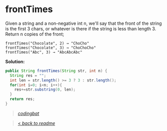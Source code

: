 # frontTimes

Given a string and a non-negative int n, we'll say that the front of the string is the first 3 chars, or whatever is there if the string is less than length 3. Return n copies of the front;

```
frontTimes("Chocolate", 2) → "ChoCho"
frontTimes("Chocolate", 3) → "ChoChoCho"
frontTimes("Abc", 3) → "AbcAbcAbc"
```

**Solution:**

```java
public String frontTimes(String str, int n) {
  String res = "";
  int len = str.length() >= 3 ? 3 : str.length();
  for(int i=0; i<n; i++){
    res+=str.substring(0, len);
  }
  return res;
}
```

> _[codingbat](http://codingbat.com/prob/p101475)_

> [< _back to readme_](/README.md)